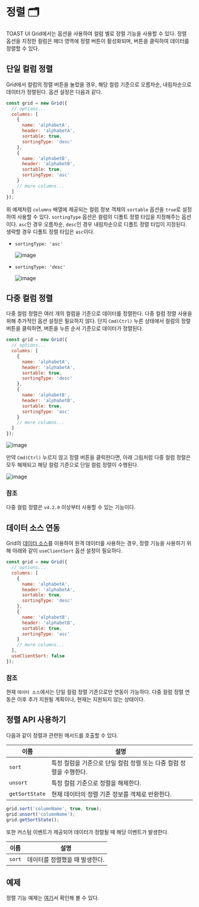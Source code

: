 # 정렬 🗂

TOAST UI Grid에서는 옵션을 사용하여 컬럼 별로 정렬 기능을 사용할 수 있다. 정렬 옵션을 지정한 컬럼은 헤더 영역에 정렬 버튼이 활성화되며, 버튼을 클릭하여 데이터를 정렬할 수 있다.

## 단일 컬럼 정렬

Grid에서 컬럼의 정렬 버튼을 눌렀을 경우, 해당 컬럼 기준으로 오름차순, 내림차순으로 데이터가 정렬된다. 옵션 설정은 다음과 같다.

```js
const grid = new Grid({
  // options...
  columns: [
    {
      name: 'alphabetA',
      header: 'alphabetA',
      sortable: true,
      sortingType: 'desc'
    },
    {
      name: 'alphabetB',
      header: 'alphabetB',
      sortable: true,
      sortingType: 'asc'
    }
    // more columns...
  ]
});
```

위 예제처럼 `columns` 배열에 제공되는 컬럼 정보 객체의 `sortable` 옵션을 `true`로 설정하여 사용할 수 있다. `sortingType` 옵션은 컬럼의 디폴트 정렬 타입을 지정해주는 옵션이다. `asc`인 경우 오름차순, `desc`인 경우 내림차순으로 디폴트 정렬 타입이 지정된다. 생략할 경우 디폴트 정렬 타입은 `asc`이다.

* `sortingType: 'asc'`

  ![image](https://user-images.githubusercontent.com/37766175/64319913-667fc780-cff8-11e9-81ab-4b5d25449816.gif)
  
* `sortingType: 'desc'`

  ![image](https://user-images.githubusercontent.com/37766175/64319941-6da6d580-cff8-11e9-9028-cfceb9386a79.gif)


## 다중 컬럼 정렬

다중 컬럼 정렬은 여러 개의 컬럼을 기준으로 데이터를 정렬한다. 다중 컬럼 정렬 사용을 위해 추가적인 옵션 설정은 필요하지 않다. 단지 `Cmd(Ctrl)` 누른 상태에서 컬럼의 정렬 버튼을 클릭하면, 버튼을 누른 순서 기준으로 데이터가 정렬된다. 

```js
const grid = new Grid({
  // options...
  columns: [
    {
      name: 'alphabetA',
      header: 'alphabetA',
      sortable: true,
      sortingType: 'desc'
    },
    {
      name: 'alphabetB',
      header: 'alphabetB',
      sortable: true,
      sortingType: 'asc'
    }
    // more columns...
  ]
});
```


![image](https://user-images.githubusercontent.com/37766175/64319568-abefc500-cff7-11e9-90c8-3a386dd7b7fa.gif)

만약 `Cmd(Ctrl)` 누르지 않고 정렬 버튼을 클릭한다면, 아래 그림처럼 다중 컬럼 정렬은 모두 해제되고 해당 컬럼 기준으로 단일 컬럼 정렬이 수행된다.

![image](https://user-images.githubusercontent.com/37766175/64320470-954a6d80-cff9-11e9-977b-9cb1421b0a7c.gif)

### 참조

다중 컬럼 정렬은 `v4.2.0` 이상부터 사용할 수 있는 기능이다.

## 데이터 소스 연동
Grid의 [데이터 소스](https://github.com/nhn/tui.grid/blob/master/docs/ko/data-source.md)를 이용하여 원격 데이터를 사용하는 경우, 정렬 기능을 사용하기 위해 아래와 같이 `useClientSort` 옵션 설정이 필요하다. 

```js
const grid = new Grid({
  // options...
  columns: [
    {
      name: 'alphabetA',
      header: 'alphabetA',
      sortable: true,
      sortingType: 'desc'
    },
    {
      name: 'alphabetB',
      header: 'alphabetB',
      sortable: true,
      sortingType: 'asc'
    }
    // more columns...
  ],
  useClientSort: false
});
```

### 참조

현재 `데이터 소스`에서는 단일 컬럼 정렬 기준으로만 연동이 가능하다. 다중 컬럼 정렬 연동은 이후 추가 지원될 계획이나, 현재는 지원되지 않는 상태이다.


## 정렬 API 사용하기

다음과 같이 정렬과 관련된 메서드를 호출할 수 있다.

| 이름 | 설명 |
| --- | --- |
| `sort` | 특정 컬럼을 기준으로 단일 컬럼 정렬 또는 다중 컬럼 정렬을 수행한다. |
| `unsort` | 특정 컬럼 기준으로 정렬을 해제한다. |
| `getSortState` | 현재 데이터의 정렬 기준 정보를 객체로 반환한다. |

```js
grid.sort('columnName', true, true);
grid.unsort('columnName');
grid.getSortState();
```
또한 커스텀 이벤트가 제공되어 데이터가 정렬될 때 해당 이벤트가 발생한다.

| 이름 | 설명 |
| --- | --- |
| `sort` | 데이터를 정렬했을 때 발생한다. |

## 예제

정렬 기능 예제는 [여기](http://nhn.github.io/tui.grid/latest/tutorial-example22-sort)서 확인해 볼 수 있다.
